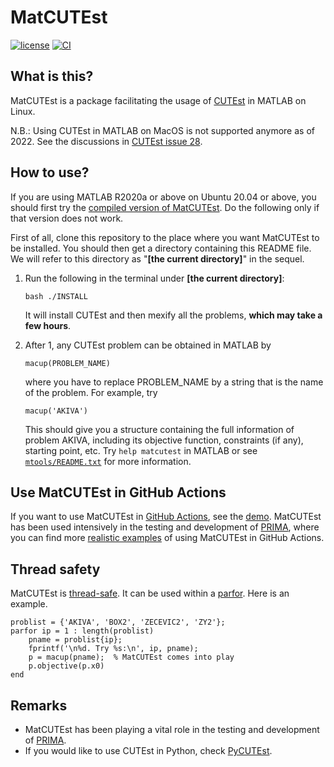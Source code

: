 # MatCUTEst

[![license](https://img.shields.io/badge/license-LGPLv3+-blue)](https://github.com/equipez/matcutest/blob/main/LICENCE.txt)
[![CI](https://github.com/equipez/matcutest/actions/workflows/ci.yml/badge.svg)](https://github.com/equipez/matcutest/actions/workflows/ci.yml)

## What is this?

MatCUTEst is a package facilitating the usage of [CUTEst](https://github.com/ralna/CUTEst) in MATLAB on Linux.

N.B.: Using CUTEst in MATLAB on MacOS is not supported anymore as of 2022. See the discussions in [CUTEst issue 28](https://github.com/ralna/CUTEst/issues/28).


## How to use?

If you are using MATLAB R2020a or above on Ubuntu 20.04 or above, you should first try the
[compiled version of MatCUTEst](https://github.com/equipez/matcutest_compiled). Do the following
only if that version does not work.

First of all, clone this repository to the place where you want MatCUTEst to be installed.
You should then get a directory containing this README file.
We will refer to this directory as "**[the current directory]**" in the sequel.

1. Run the following in the terminal under **[the current directory]**:

    ```
    bash ./INSTALL
    ```

   It will install CUTEst and then mexify all the problems, **which may take a few hours**.

2. After 1, any CUTEst problem can be obtained in MATLAB by

   ```
   macup(PROBLEM_NAME)
   ```

   where you have to replace PROBLEM_NAME by a string that is the name
   of the problem. For example, try

   ```
   macup('AKIVA')
   ```

   This should give you a structure containing the full information of
   problem AKIVA, including its objective function, constraints (if any),
   starting point, etc. Try `help matcutest` in MATLAB or see [`mtools/README.txt`](mtools/README.txt)
   for more information.


## Use MatCUTEst in GitHub Actions

If you want to use MatCUTEst in [GitHub Actions](https://docs.github.com/en/actions), see
the [demo](https://github.com/equipez/matcutest_compiled/blob/main/.github/workflows/demo.yml).
MatCUTEst has been used intensively in the testing and development of [PRIMA](http://www.libprima.net),
where you can find more [realistic examples](https://github.com/libprima/prima/blob/main/.github/workflows/verify_large.yml)
of using MatCUTEst in GitHub Actions.


## Thread safety

MatCUTEst is [thread-safe](https://en.wikipedia.org/wiki/Thread_safety). It can be used within
a [parfor](https://www.mathworks.com/help/parallel-computing/parfor.html). Here is an example.

```
problist = {'AKIVA', 'BOX2', 'ZECEVIC2', 'ZY2'};
parfor ip = 1 : length(problist)
    pname = problist{ip};
    fprintf('\n%d. Try %s:\n', ip, pname);
    p = macup(pname);  % MatCUTEst comes into play
    p.objective(p.x0)
end
```


## Remarks

- MatCUTEst has been playing a vital role in the testing and development of [PRIMA](http://www.libprima.net).
- If you would like to use CUTEst in Python, check [PyCUTEst](https://github.com/jfowkes/pycutest).
